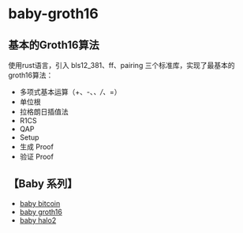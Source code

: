 # baby-groth16

## 基本的Groth16算法

使用rust语言，引入 bls12_381、ff、pairing 三个标准库，实现了最基本的groth16算法：

- 多项式基本运算（+、-、*、/、*=）
- 单位根
- 拉格朗日插值法
- R1CS
- QAP
- Setup
- 生成 Proof
- 验证 Proof

## 【Baby 系列】  

- [baby bitcoin](https://github.com/brycewai/baby-bitcoin)
- [baby groth16](https://github.com/brycewai/baby-groth16)
- [baby halo2](https://github.com/brycewai/baby-halo2)
